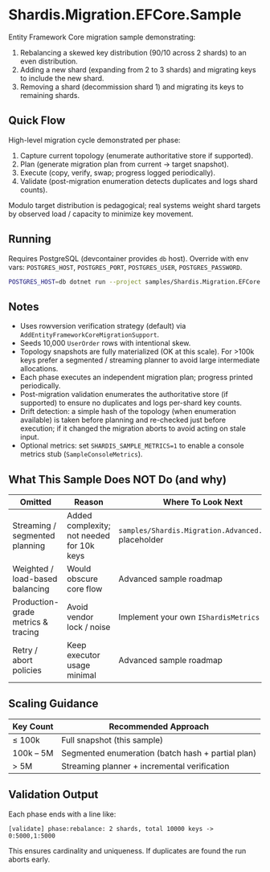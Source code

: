 # Shardis.Migration.EFCore.Sample

Entity Framework Core migration sample demonstrating:

1. Rebalancing a skewed key distribution (90/10 across 2 shards) to an even distribution.
2. Adding a new shard (expanding from 2 to 3 shards) and migrating keys to include the new shard.
3. Removing a shard (decommission shard 1) and migrating its keys to remaining shards.

## Quick Flow

High-level migration cycle demonstrated per phase:

1. Capture current topology (enumerate authoritative store if supported).
2. Plan (generate migration plan from current -> target snapshot).
3. Execute (copy, verify, swap; progress logged periodically).
4. Validate (post-migration enumeration detects duplicates and logs shard counts).

Modulo target distribution is pedagogical; real systems weight shard targets by observed load / capacity to minimize key movement.

## Running

Requires PostgreSQL (devcontainer provides `db` host). Override with env vars: `POSTGRES_HOST`, `POSTGRES_PORT`, `POSTGRES_USER`, `POSTGRES_PASSWORD`.

```bash
POSTGRES_HOST=db dotnet run --project samples/Shardis.Migration.EFCore.Sample/
```

## Notes

- Uses rowversion verification strategy (default) via `AddEntityFrameworkCoreMigrationSupport`.
- Seeds 10,000 `UserOrder` rows with intentional skew.
- Topology snapshots are fully materialized (OK at this scale). For >100k keys prefer a segmented / streaming planner to avoid large intermediate allocations.
- Each phase executes an independent migration plan; progress printed periodically.
- Post-migration validation enumerates the authoritative store (if supported) to ensure no duplicates and logs per-shard key counts.
- Drift detection: a simple hash of the topology (when enumeration available) is taken before planning and re-checked just before execution; if it changed the migration aborts to avoid acting on stale input.
- Optional metrics: set `SHARDIS_SAMPLE_METRICS=1` to enable a console metrics stub (`SampleConsoleMetrics`).

## What This Sample Does NOT Do (and why)

| Omitted | Reason | Where To Look Next |
|---------|--------|--------------------|
| Streaming / segmented planning | Added complexity; not needed for 10k keys | `samples/Shardis.Migration.Advanced.Sample` placeholder |
| Weighted / load-based balancing | Would obscure core flow | Advanced sample roadmap |
| Production-grade metrics & tracing | Avoid vendor lock / noise | Implement your own `IShardisMetrics` |
| Retry / abort policies | Keep executor usage minimal | Advanced sample roadmap |

## Scaling Guidance

| Key Count | Recommended Approach |
|-----------|----------------------|
| ≤ 100k | Full snapshot (this sample) |
| 100k – 5M | Segmented enumeration (batch hash + partial plan) |
| > 5M | Streaming planner + incremental verification |

## Validation Output

Each phase ends with a line like:

`[validate] phase:rebalance: 2 shards, total 10000 keys -> 0:5000,1:5000`

This ensures cardinality and uniqueness. If duplicates are found the run aborts early.
